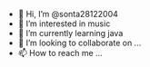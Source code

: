 - 👋 Hi, I’m @sonta28122004
- 👀 I’m interested in music
- 🌱 I’m currently learning java
- 💞️ I’m looking to collaborate on ...
- 📫 How to reach me ...

<!---
sonta28122004/sonta28122004 is a ✨ special ✨ repository because its `README.md` (this file) appears on your GitHub profile.
You can click the Preview link to take a look at your changes.
--->
